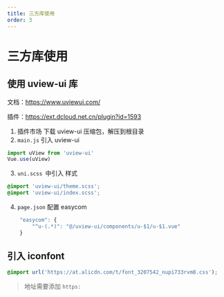 ```yaml
---
title: 三方库使用
order: 3
---
```


# 三方库使用

## 使用 uview-ui 库

文档：https://www.uviewui.com/

插件：https://ext.dcloud.net.cn/plugin?id=1593

1. 插件市场 下载 uview-ui 压缩包，解压到根目录
2. `main.js` 引入 uview-ui

```javascript
import uView from 'uview-ui'
Vue.use(uView)
```

3. `uni.scss `中引入 样式

```css
@import 'uview-ui/theme.scss';
@import 'uview-ui/index.scss';
```

4. `page.json` 配置 easycom

```javascript
	"easycom": {
		"^u-(.*)": "@/uview-ui/components/u-$1/u-$1.vue"
	}
```

## 引入 iconfont

```css
@import url('https://at.alicdn.com/t/font_3207542_nupi733rvm8.css');
```

> 地址需要添加 `https:`
